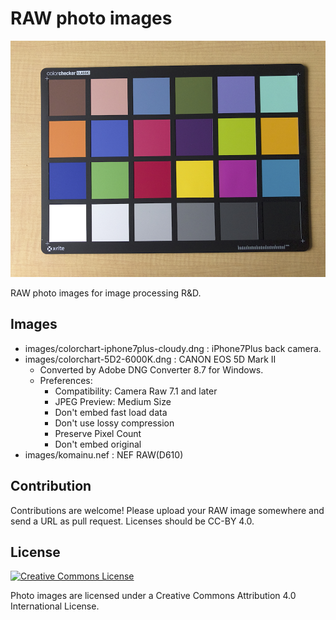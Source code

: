 # RAW photo images

![](images/colorchart-iphone7plus-cloudy.jpg)

RAW photo images for image processing R&D.

## Images

* images/colorchart-iphone7plus-cloudy.dng : iPhone7Plus back camera.
* images/colorchart-5D2-6000K.dng : CANON EOS 5D Mark II
    * Converted by Adobe DNG Converter 8.7 for Windows.
	* Preferences: 
        * Compatibility: Camera Raw 7.1 and later
        * JPEG Preview: Medium Size
        * Don't embed fast load data
        * Don't use lossy compression
        * Preserve Pixel Count
        * Don't embed original
* images/komainu.nef : NEF RAW(D610)

## Contribution

Contributions are welcome!
Please upload your RAW image somewhere and send a URL as pull request.
Licenses should be CC-BY 4.0.

## License

<a rel="license" href="http://creativecommons.org/licenses/by/4.0/"><img alt="Creative Commons License" style="border-width:0" src="https://i.creativecommons.org/l/by/4.0/88x31.png" /></a>

Photo images are licensed under a Creative Commons Attribution 4.0 International License.
